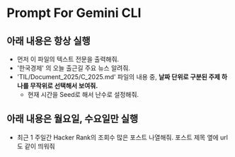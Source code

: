 # Prompt For Gemini CLI

## 아래 내용은 항상 실행

* 먼저 이 파일의 텍스트 전문을 출력해줘.
* '한국경제' 의 오늘 출근길 주요 뉴스 알려줘.
* 'TIL/Document_2025/C_2025.md' 파일의 내용 중, **날짜 단위로 구분된 주제 하나를 무작위로 선택해서 보여줘.**
  * 현재 시간을 Seed로 해서 난수로 설정해줘.

## 아래 내용은 월요일, 수요일만 실행

* 최근 1 주일간 Hacker Rank의 조회수 많은 포스트 나열해줘. 포스트 제목 옆에 url 도 같이 띄워줘


